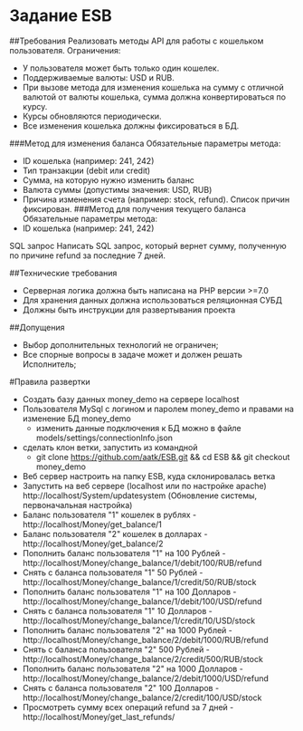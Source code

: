 # Задание ESB

##Требования
Реализовать методы API для работы с кошельком пользователя. Ограничения:
* У пользователя может быть только один кошелек.
* Поддерживаемые валюты: USD и RUB.
* При вызове метода для изменения кошелька на сумму с отличной валютой от
валюты кошелька, сумма должна конвертироваться по курсу.
* Курсы обновляются периодически.
* Все изменения кошелька должны фиксироваться в БД.

###Метод для изменения баланса
Обязательные параметры метода:
* ID кошелька (например: 241, 242)
* Тип транзакции (debit или credit)
* Сумма, на которую нужно изменить баланс
* Валюта суммы (допустимы значения: USD, RUB)
* Причина изменения счета (например: stock, refund). Список причин фиксирован.
###Метод для получения текущего баланса
Обязательные параметры метода:
* ID кошелька (например: 241, 242)

SQL запрос
Написать SQL запрос, который вернет сумму, полученную по причине refund за
последние 7 дней.

##Технические требования
* Серверная логика должна быть написана на PHP версии >=7.0
* Для хранения данных должна использоваться реляционная СУБД
* Должны быть инструкции для развертывания проекта

##Допущения
* Выбор дополнительных технологий не ограничен;
* Все спорные вопросы в задаче может и должен решать Исполнитель;

#Правила развертки
* Создать базу данных money_demo на сервере localhost
* Пользователя MySql с логином и паролем money_demo и правами на изменение БД money_demo 
  * изменить данные подключения к БД можно в файле models/settings/connectionInfo.json
* сделать клон ветки, запустить из командной 
  * git clone https://github.com/aatk/ESB.git && cd ESB && git checkout money_demo
* Веб сервер настроить на папку ESB, куда склонировалась ветка 
* Запустить на веб сервере (localhost или по настройке apache) http://localhost/System/updatesystem (Обновление системы, первоначальная настройка)
* Баланс пользователя "1" кошелек в рублях - http://localhost/Money/get_balance/1
* Баланс пользователя "2" кошелек в долларах - http://localhost/Money/get_balance/2
* Пополнить баланс пользователя "1" на 100 Рублей - http://localhost/Money/change_balance/1/debit/100/RUB/refund
* Снять с баланса пользователя "1" 50 Рублей - http://localhost/Money/change_balance/1/credit/50/RUB/stock
* Пополнить баланс пользователя "1" на 100 Долларов - http://localhost/Money/change_balance/1/debit/100/USD/refund
* Снять с баланса пользователя "1" 10 Долларов - http://localhost/Money/change_balance/1/credit/10/USD/stock
* Пополнить баланс пользователя "2" на 1000 Рублей - http://localhost/Money/change_balance/2/debit/1000/RUB/refund
* Снять с баланса пользователя "2" 500 Рублей - http://localhost/Money/change_balance/2/credit/500/RUB/stock
* Пополнить баланс пользователя "2" на 1000 Долларов - http://localhost/Money/change_balance/2/debit/1000/USD/refund
* Снять с баланса пользователя "2" 100 Долларов - http://localhost/Money/change_balance/2/credit/100/USD/stock
* Просмотреть сумму всех операций refund за 7 дней - http://localhost/Money/get_last_refunds/